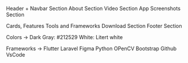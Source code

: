 Header + Navbar Section
About Section
Video Section
App Screenshots Section

Cards, Features
Tools and Frameworks
Download Section
Footer Section

Colors ->
Dark Gray: #212529
White: Litert white

Frameworks ->
Flutter Laravel Figma Python OPenCV Bootstrap Github VsCode
